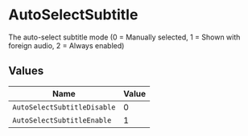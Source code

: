 # AutoSelectSubtitle

The auto-select subtitle mode (0 = Manually selected, 1 = Shown with foreign audio, 2 = Always enabled)


## Values

| Name                        | Value                       |
| --------------------------- | --------------------------- |
| `AutoSelectSubtitleDisable` | 0                           |
| `AutoSelectSubtitleEnable`  | 1                           |